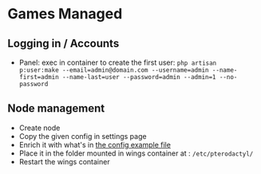 # Games Managed

## Logging in / Accounts

- Panel:
    exec in container to create the first user: `php artisan p:user:make --email=admin@domain.com --username=admin --name-first=admin --name-last=user --password=admin --admin=1 --no-password`

## Node management

- Create node
- Copy the given config in settings page
- Enrich it with what's in [the config example file](config-example.yml)
- Place it in the folder mounted in wings container at : `/etc/pterodactyl/`
- Restart the wings container
